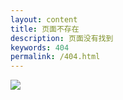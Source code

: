 ```yaml
---
layout: content
title: 页面不存在
description: 页面没有找到
keywords: 404
permalink: /404.html
---
```


<div class="page-error">
  <img src="https://gitee.com/xiangming25/assets/raw/master/images/404.jpg" class="img-error" />
</div>
